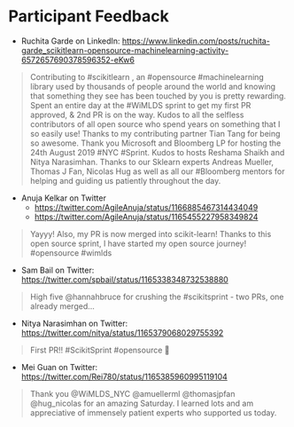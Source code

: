 # Participant Feedback

- Ruchita Garde on LinkedIn:  https://www.linkedin.com/posts/ruchita-garde_scikitlearn-opensource-machinelearning-activity-6572657690378596352-eKw6
>Contributing to #scikitlearn , an #opensource #machinelearning library used by thousands of people around the world and knowing that something they see has been touched by you is pretty rewarding. Spent an entire day at the #WiMLDS sprint to get my first PR approved, & 2nd PR is on the way. Kudos to all the selfless contributors of all open source who spend years on something that I so easily use!
Thanks to my contributing partner Tian Tang for being so awesome.
Thank you Microsoft and Bloomberg LP for hosting the 24th August 2019 #NYC #Sprint. Kudos to hosts Reshama Shaikh and Nitya Narasimhan. Thanks to our Sklearn experts Andreas Mueller, Thomas J Fan, Nicolas Hug as well as all our #Bloomberg mentors for helping and guiding us patiently throughout the day.

- Anuja Kelkar on Twitter
    - https://twitter.com/AgileAnuja/status/1166885467314434049
    - https://twitter.com/AgileAnuja/status/1165455227958349824

>Yayyy! Also, my PR is now merged into scikit-learn! Thanks to this open source sprint, I have started my open source journey! #opensource #wimlds

- Sam Bail on Twitter:  https://twitter.com/spbail/status/1165338348732538880
>High five @hannahbruce for crushing the #scikitsprint - two PRs, one already merged...

- Nitya Narasimhan on Twitter:  https://twitter.com/nitya/status/1165379068029755392
>First PR!! #ScikitSprint #opensource 🎉

- Mei Guan on Twitter:  https://twitter.com/Rei780/status/1165385960995119104
>Thank you @WiMLDS_NYC @amuellerml @thomasjpfan @hug_nicolas for an amazing Saturday. I learned lots and am appreciative of immensely patient experts who supported us today.
